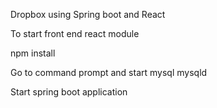Dropbox using Spring boot and React


To start front end react module

npm install

Go to command prompt and start mysql
mysqld

Start spring boot application
